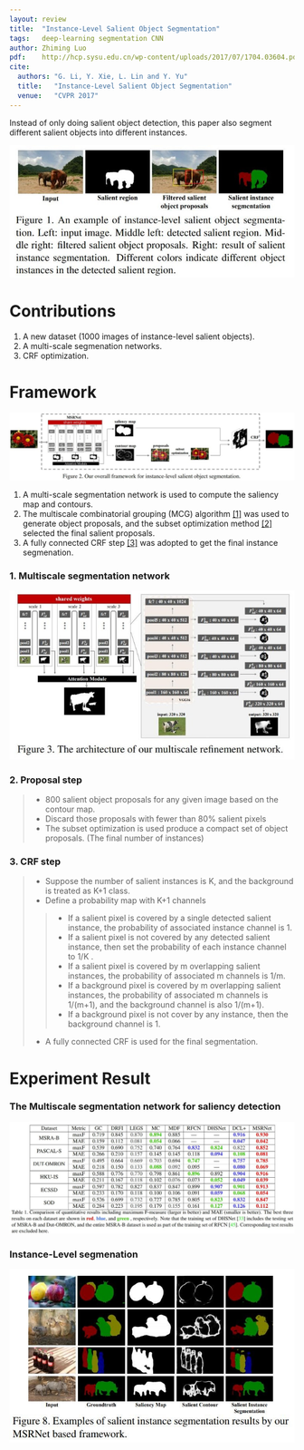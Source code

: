 ```yaml
---
layout: review
title:  "Instance-Level Salient Object Segmentation"
tags:   deep-learning segmentation CNN
author: Zhiming Luo
pdf:    http://hcp.sysu.edu.cn/wp-content/uploads/2017/07/1704.03604.pdf
cite:
  authors: "G. Li, Y. Xie, L. Lin and Y. Yu"
  title:   "Instance-Level Salient Object Segmentation"
  venue:   "CVPR 2017"
---
```


Instead of only doing salient object detection, this paper also segment different salient objects into different instances.

![](/deep-learning/images/salient-instance/idea.jpg)

# Contributions

1. A new dataset (1000 images of instance-level salient objects).
2. A multi-scale segmenation networks. 
3. CRF optimization.

# Framework
![](/deep-learning/images/salient-instance/framework.jpg)

1. A multi-scale segmentation network is used to compute the saliency map and contours.
2. The multiscale combinatorial grouping (MCG) algorithm [[1]](https://www2.eecs.berkeley.edu/Research/Projects/CS/vision/grouping/mcg/resources/MCG_CVPR2014.pdf) was used to generate object proposals, and the subset optimization method [[2]](http://users.eecs.northwestern.edu/~xsh835/assets/cvpr2016_sod.pdf) selected the final salient proposals. 
3. A fully connected CRF step [[3]](https://arxiv.org/abs/1210.5644) was adopted to get the final instance segmenation. 

### 1. Multiscale segmentation network
![](/deep-learning/images/salient-instance/msnet_1.jpg)

### 2. Proposal step

>- 800 salient object proposals for any given image based on the contour map.
>- Discard those proposals with fewer than 80% salient pixels
>- The subset optimization is used produce a compact set of object proposals. (The final number of instances) 

### 3. CRF step
>- Suppose the number of salient instances is K, and the background is treated as K+1 class.
>- Define a probability map with K+1 channels
>>- If a salient pixel is covered by a single detected salient instance, the probability of associated instance channel is 1. 
>>- If a salient pixel is not covered by any detected salient instance, then set the probability of each instance channel to 1/K .
>>- If a salient pixel is covered by m overlapping salient instances, the probability of associated m channels is 1/m.   
>>- If a background pixel is covered by m overlapping salient instances, the probability of associated m channels is 1/(m+1), and the background channel is also 1/(m+1). 
>>- If a background pixel is not cover by any instance, then the background channel is 1.
>- A fully connected CRF is used for the final segmentation.

# Experiment Result

### The Multiscale segmentation network for saliency detection

![](/deep-learning/images/salient-instance/result_1.jpg)

### Instance-Level segmenation

![](/deep-learning/images/salient-instance/result_2.jpg)
